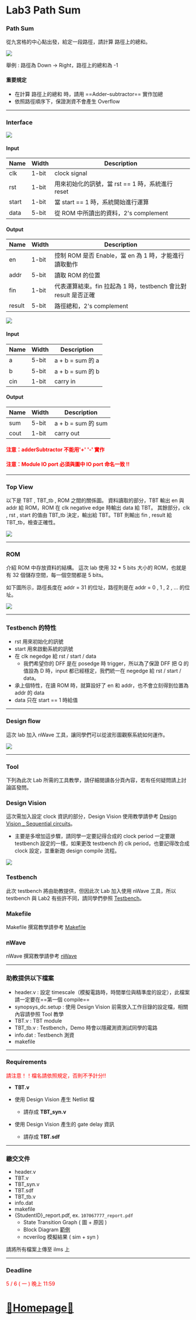 # Lab3 Path Sum
### Path Sum
從九宮格的中心點出發，給定一段路徑，請計算 路徑上的總和。

![](https://i.imgur.com/yc0TvtO.png)

舉例 : 路徑為 Down -> Right，路徑上的總和為 -1

#### 重要規定
- 在計算 路徑上的總和 時，請用 ==Adder–subtractor== 實作加總
- 依照路徑順序下，保證測資不會產生 Overflow
___
### Interface
![](https://i.imgur.com/9HOPq7n.png)

#### Input 

| Name | Width | Description |
| --- | --- | --- |
| clk | 1-bit | clock signal |
| rst | 1-bit | 用來初始化的訊號，當 rst == 1 時，系統進行 reset |
| start | 1-bit | 當 start == 1 時，系統開始進行運算|
| data | 5-bit | 從 ROM 中所讀出的資料，2's complement |

#### Output 

| Name | Width | Description |
| --- | --- | --- |
| en | 1-bit | 控制 ROM 是否 Enable，當 en 為 1 時，才能進行讀取動作|
| addr | 5-bit | 讀取 ROM 的位置 |
| fin | 1-bit | 代表運算結束。fin 拉起為 1 時，testbench 會比對 result 是否正確 |
| result | 5-bit | 路徑總和，2's complement |

![](https://i.imgur.com/GGgVBJf.png)

#### Input 
| Name | Width | Description |
| --- | --- | --- |
| a | 5-bit | a + b = sum 的 a|
| b | 5-bit | a + b = sum 的 b |
| cin | 1-bit | carry in |
#### Output 
| Name | Width | Description |
| --- | --- | --- |
| sum | 5-bit | a + b = sum 的 sum |
| cout | 1-bit | carry out |

#### <font color=red>注意：adderSubtractor 不能用'+' '-' 實作 </font>
#### <font color=red>注意：Module IO port 必須與圖中 IO port  命名一致 !!</font>

___

### Top View

以下是 TBT , TBT_tb , ROM 之間的關係圖。 
資料讀取的部分，TBT 輸出 en 與 addr 給 ROM，ROM 在 clk negative edge 時輸出 data 給 TBT。
其餘部分，clk , rst , start 的值由 TBT_tb 決定，輸出給 TBT。TBT 則輸出 fin , result 給 TBT_tb，檢查正確性。

![](https://i.imgur.com/GuzKnyr.png)

___

### ROM

介紹 ROM 中存放資料的結構。
這次 lab 使用 32 * 5 bits 大小的 ROM，也就是有 32 個儲存空間，每一個空間都是 5 bits。

如下圖所示，路徑長度在 addr = 31 的位址，路徑則是在 addr = 0 , 1 , 2 , ... 的位址。

![](https://i.imgur.com/EQLQXBv.png)


___

### Testbench 的特性

- rst 用來初始化的訊號
- start 用來啟動系統的訊號
- 在 clk negedge 給 rst / start / data
    - 我們希望你的 DFF 是在 posedge 時 trigger，所以為了保證 DFF 把 Q 的值設為 D 時，input 都已經穩定，我們統一在 negedge 給 rst / start / data。
- 承上個特性，在讀 ROM 時，就算設好了 en 和 addr，也不會立刻得到位置為 addr 的 data
- data 只在 start == 1 時給值
___

### Design flow

這次 lab 加入 nWave 工具，讓同學們可以從波形圖觀察系統如何運作。

![](https://i.imgur.com/NUPpm9h.png)

---
### Tool

下列為此次 Lab 所需的工具教學，請仔細閱讀各分頁內容，若有任何疑問請上討論區發問。

### Design Vision
這次需加入設定 clock 資訊的部分，Design Vision 使用教學請參考 [Design Vision _ Sequential circuits](https://hackmd.io/s/HycSafRYf)。

* 主要是多增加這步驟，請同學一定要記得合成的 clock period 一定要跟 testbench 設定的一樣，如果更改 testbench 的 clk period，也要記得改合成 clock 設定，並重新跑 design compile 流程。

![](https://i.imgur.com/aQw0pev.png)

### Testbench
此次 testbench 將由助教提供，但因此次 Lab 加入使用 nWave 工具，所以 testbench 與 Lab2 有些許不同，請同學們參照 [Testbench](https://hackmd.io/s/HkwfhzevV)。

### Makefile
Makefile 撰寫教學請參考 [Makefile](https://hackmd.io/s/B1HF7jRtG)


### nWave
nWave 撰寫教學請參考 [nWave](https://hackmd.io/s/Bkso7ImcV)

___

### 助教提供以下檔案
* header.v : 設定 timescale（模擬電路時，時間單位與精準度的設定），此檔案請一定要在==第一個 compile==
* synopsys_dc.setup : 使用 Design Vision 前需放入工作目錄的設定檔，相關內容請參照 Tool 教學
* TBT.v : TBT module
* TBT_tb.v : Testbench，Demo 時會以隱藏測資測試同學的電路
* info.dat : Testbench 測資
* makefile
---

### Requirements

<font color=red>請注意！！檔名請依照規定，否則不予計分!!</font>

* __TBT.v__

* 使用 Design Vision 產生 Netlist 檔
    * 請存成 __TBT_syn.v__

* 使用 Design Vision 產生的 gate delay 資訊
    * 請存成 __TBT.sdf__

---

### 繳交文件

* header.v
* TBT.v
* TBT_syn.v
* TBT.sdf
* TBT_tb.v
* info.dat
* makefile
* {StudentID}_report.pdf, ex. `107067777_report.pdf`
    * State Transition Graph ( 圖 + 原因 )
    * Block Diagram [範例](https://hackmd.io/s/Sy1nwlAcf#Block-Diagram-Datapath)
    * ncverilog 模擬結果 ( sim + syn )
 
請將所有檔案上傳至 ilms 上
___

### Deadline

<font color=red> 5 / 6 ( 一 ) 晚上 11:59 </font>

# [:maple_leaf:Homepage:maple_leaf:](https://hackmd.io/s/ByZ-fyuHV)